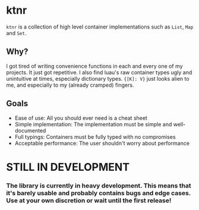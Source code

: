 # ktnr
`ktnr` is a collection of high level container implementations such as `List`, `Map` and `Set`.
## Why?
I got tired of writing convenience functions in each and every one of my projects. It just got repetitive.
I also find luau's raw container types ugly and unintuitive at times, especially dictionary types. `{[K]: V}` just looks alien to me, and especially to my (already cramped) fingers.
## Goals
+ Ease of use: All you should ever need is a cheat sheet
+ Simple implementation: The implementation must be simple and well-documented
+ Full typings: Containers must be fully typed with no compromises
+ Acceptable performance: The user shouldn't worry about performance

# STILL IN DEVELOPMENT
### The library is currently in heavy development. This means that it's barely usable and probably contains bugs and edge cases. Use at your own discretion or wait until the first release!